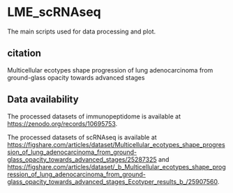 # LME_scRNAseq
The main scripts used for data processing and plot.

## citation
Multicellular ecotypes shape progression of lung adenocarcinoma from ground-glass opacity towards advanced stages

## Data availability
The processed datasets of immunopeptidome is available at https://zenodo.org/records/10695753.

The processed datasets of scRNAseq is available at https://figshare.com/articles/dataset/Multicellular_ecotypes_shape_progression_of_lung_adenocarcinoma_from_ground-glass_opacity_towards_advanced_stages/25287325
and 
https://figshare.com/articles/dataset/_b_Multicellular_ecotypes_shape_progression_of_lung_adenocarcinoma_from_ground-glass_opacity_towards_advanced_stages_Ecotyper_results_b_/25907560.
